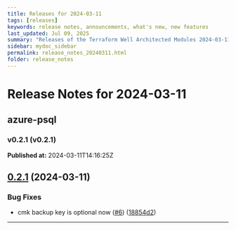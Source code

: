 ```yaml
---
title: Releases for 2024-03-11
tags: [releases]
keywords: release notes, announcements, what's new, new features
last_updated: Jul 09, 2025
summary: "Releases of the Terraform Well Architected Modules 2024-03-11"
sidebar: mydoc_sidebar
permalink: release_notes_20240311.html
folder: release_notes
---
```


# Release Notes for 2024-03-11

## azure-psql
### v0.2.1 (v0.2.1)
**Published at:** 2024-03-11T14:16:25Z

## [0.2.1](https://github.com/CloudNationHQ/terraform-azure-psql/compare/v0.2.0...v0.2.1) (2024-03-11)


### Bug Fixes

* cmk backup key is optional now ([#6](https://github.com/CloudNationHQ/terraform-azure-psql/issues/6)) ([18854d2](https://github.com/CloudNationHQ/terraform-azure-psql/commit/18854d23a8946361f9a8ade3451e9ea18e6c6561))

---

